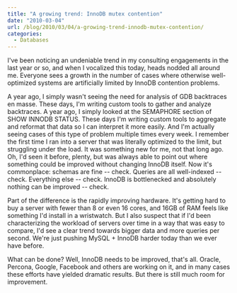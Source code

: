 ```yaml
---
title: "A growing trend: InnoDB mutex contention"
date: "2010-03-04"
url: /blog/2010/03/04/a-growing-trend-innodb-mutex-contention/
categories:
  - Databases
---
```

I've been noticing an undeniable trend in my consulting engagements in the last year or so, and when I vocalized this today, heads nodded all around me. Everyone sees a growth in the number of cases where otherwise well-optimized systems are artificially limited by InnoDB contention problems.

A year ago, I simply wasn't seeing the need for analysis of GDB backtraces en masse. These days, I'm writing custom tools to gather and analyze backtraces. A year ago, I simply looked at the SEMAPHORE section of SHOW INNODB STATUS. These days I'm writing custom tools to aggregate and reformat that data so I can interpret it more easily. And I'm actually seeing cases of this type of problem multiple times every week. I remember the first time I ran into a server that was literally optimized to the limit, but struggling under the load. It was something new for me, not that long ago. Oh, I'd seen it before, plenty, but was always able to point out where something could be improved without changing InnoDB itself. Now it's commonplace: schemas are fine -- check. Queries are all well-indexed -- check. Everything else -- check. InnoDB is bottlenecked and absolutely nothing can be improved -- check.

Part of the difference is the rapidly improving hardware. It's getting hard to buy a server with fewer than 8 or even 16 cores, and 16GB of RAM feels like something I'd install in a wristwatch. But I also suspect that if I'd been characterizing the workload of servers over time in a way that was easy to compare, I'd see a clear trend towards bigger data and more queries per second. We're just pushing MySQL + InnoDB harder today than we ever have before.

What can be done? Well, InnoDB needs to be improved, that's all. Oracle, Percona, Google, Facebook and others are working on it, and in many cases these efforts have yielded dramatic results. But there is still much room for improvement.
